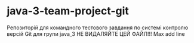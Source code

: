 ﻿# java-3-team-project-git
Репозиторій для командного тестового завдання по системі контролю версій Git для групи java_3
НЕ ВИДАЛЯЙТЕ ЦЕЙ ФАЙЛ!!!
Max add line